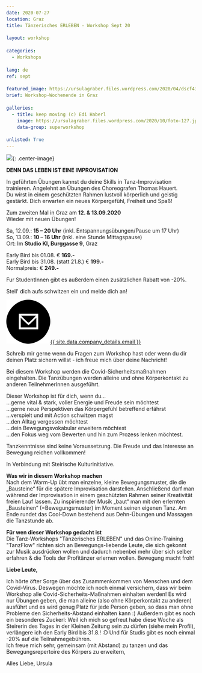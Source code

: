 ```yaml
---
date: 2020-07-27
location: Graz
title: Tänzerisches ERLEBEN - Workshop Sept 20

layout: workshop

categories:
  - Workshops

lang: de
ref: sept

featured_image: https://ursulagraber.files.wordpress.com/2020/04/dscf4319.jpg
brief: Workshop-Wochenende in Graz

galleries:
  - title: keep moving (c) Edi Haberl
    image: https://ursulagraber.files.wordpress.com/2020/10/foto-127.jpg
    data-group: superworkshop

unlisted: True
---
```


![](https://ursulagraber.files.wordpress.com/2020/10/foto-127.jpg?w=500&fit=crop){: .center-image}   


**DENN DAS LEBEN IST EINE IMPROVISATION**

In geführten Übungen kannst du deine Skills in Tanz-Improvisation trainieren. Angelehnt an Übungen des Choreografen Thomas Hauert.  
Du wirst in einem geschützten Rahmen lustvoll körperlich und geistig gestärkt. Dich erwarten ein neues Körpergefühl, Freiheit und Spaß!

Zum zweiten Mal in Graz am **12. & 13.09.2020**  
Wieder mit neuen Übungen!


Sa, 12.09.: **15 – 20 Uhr**       (inkl. Entspannungsübungen/Pause um 17 Uhr)  
So, 13.09.: **10 – 16 Uhr**       (inkl. eine Stunde Mittagspause)  
Ort: Im **Studio KI, Burggasse 9**, Graz


Early Bird bis 01.08. € **169.-**  
Early Bird bis 31.08. (statt 21.8.) € **199.-**  
Normalpreis:          € **249.-**


Fur StudentInnen gibt es außerdem einen zusätzlichen Rabatt von -20%.


Stell' dich aufs schwitzen ein und melde dich an!  

<a class="pairs" href="mailto:{{ site.data.company_details.email }}"><img class="paired-icon" src="/images/mail.png" />{{ site.data.company_details.email }}</a>

Schreib mir gerne wenn du Fragen zum Workshop hast oder wenn du dir deinen Platz sichern willst - ich freue mich über deine Nachricht!  


Bei diesem Workshop werden die Covid-Sicherheitsmaßnahmen eingehalten. Die Tanzübungen werden alleine und ohne Körperkontakt zu anderen TeilnehmerInnen ausgeführt.   

Dieser Workshop ist für dich, wenn du...  
...gerne vital & stark, voller Energie und Freude sein möchtest  
...gerne neue Perspektiven das Körpergefühl betreffend erfährst  
...verspielt und mit Action schwitzen magst  
...den Alltag vergessen möchtest  
...dein Bewegungsvokabular erweitern möchtest  
...den Fokus weg vom Bewerten und hin zum Prozess lenken möchtest.  


Tanzkenntnisse sind keine Voraussetzung. Die Freude und das Interesse an Bewegung reichen vollkommen!


In Verbindung mit Steirische Kulturinitiative.   

**Was wir in diesem Workshop machen**   
Nach dem Warm-Up übt man einzelne, kleine Bewegungsmuster, die die „Bausteine“ für die spätere Improvisation darstellen. Anschließend darf man während der Improvisation in einem geschützten Rahmen seiner Kreativität freien Lauf lassen. Zu inspirierender Musik „baut“ man mit den erlernten „Bausteinen“ (=Bewegungsmuster) im Moment seinen eigenen Tanz. Am Ende rundet das Cool-Down bestehend aus Dehn-Übungen und Massagen die Tanzstunde ab.  


**Für wen dieser Workshop gedacht ist**  
Die Tanz-Workshops "Tänzerisches ERLEBEN" und das Online-Training "TanzFlow" richten sich an Bewegungs-liebende Leute, die sich gekonnt zur Musik ausdrücken wollen und dadurch nebenbei mehr über sich selber erfahren & die Tools der Profitänzer erlernen wollen.
Bewegung macht froh!


**Liebe Leute,**  

Ich hörte öfter Sorge über das Zusammenkommen von Menschen und dem Covid-Virus. Deswegen möchte ich noch einmal versichern, dass wir beim Workshop alle Covid-Sicherheits-Maßnahmen einhalten werden! Es wird nur Übungen geben, die man alleine (also ohne Körperkontakt zu anderen) ausführt und es wird genug Platz für jede Person geben, so dass man ohne Probleme den Sicherheits-Abstand einhalten kann :)
Außerdem gibt es noch ein besonderes Zuckerl: Weil ich mich so gefreut habe diese Woche als Steirerin des Tages in der Kleinen Zeitung sein zu dürfen (siehe mein Profil), verlängere ich den Early Bird bis 31.8.! :D Und für Studis gibt es noch einmal -20% auf die Teilnahmegebühren.  
Ich freue mich sehr, gemeinsam (mit Abstand) zu tanzen und das Bewegungsrepertoire des Körpers zu erweitern,  


Alles Liebe, Ursula
